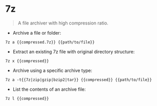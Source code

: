 # 7z

> A file archiver with high compression ratio.

- Archive a file or folder:

`7z a {{compressed.7z}} {{path/to/file}}`

- Extract an existing 7z file with original directory structure:

`7z x {{compressed}}`

- Archive using a specific archive type:

`7z a -t{{7z|zip|gzip|bzip2|tar}} {{compressed}} {{path/to/file}}`

- List the contents of an archive file:

`7z l {{compressed}}`
